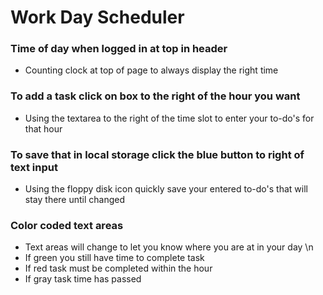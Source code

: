 # Work Day Scheduler 
### Time of day when logged in at top in header 
- Counting clock at top of page to always display the right time
### To add a task click on box to the right of the hour you want
- Using the textarea to the right of the time slot to enter your to-do's for that hour
### To save that in local storage click the blue button to right of text input
- Using the floppy disk icon quickly save your entered to-do's that will stay there until changed
### Color coded text areas
- Text areas will change to let you know where you are at in your day \n
- If green you still have time to complete task
- If red task must be completed within the hour
- If gray task time has passed
